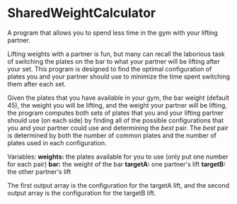 # SharedWeightCalculator
A program that allows you to spend less time in the gym with your lifting partner.

Lifting weights with a partner is fun, but many can recall the laborious task of switching the plates on the bar to what your partner will be lifting after your set.
This program is designed to find the optimal configuration of plates you and your partner should use to minimize the time spent switching them after each set.

Given the plates that you have available in your gym, the bar weight (default 45), the weight you will be lifting, and the weight your partner will be lifting, the program 
computes both sets of plates that you and your lifting partner should use (on each side) by finding all of the possible configurations that you and your partner could use and
determining the _best_ pair. The _best_ pair is determined by both the number of common plates and the number of plates used in each configuration.

Variables:
**weights:** the plates available for you to use (only put one number for each pair)
**bar:** the weight of the bar
**targetA:** one partner's lift
**targetB:** the other partner's lift

The first output array is the configuration for the targetA lift, and the second output array is the configuration for the targetB lift.

